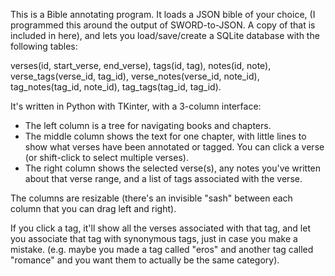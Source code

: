 This is a Bible annotating program. It loads a JSON bible of your choice, (I programmed this around the output of SWORD-to-JSON. A copy of that is included in here), and lets you load/save/create a SQLite database with the following tables:

verses(id, start_verse, end_verse), tags(id, tag), notes(id, note), verse_tags(verse_id, tag_id), verse_notes(verse_id, note_id), tag_notes(tag_id, note_id), tag_tags(tag_id, tag_id).

It's written in Python with TKinter, with a 3-column interface:
- The left column is a tree for navigating books and chapters.
- The middle column shows the text for one chapter, with little lines to show what verses have been annotated or tagged. You can click a verse (or shift-click to select multiple verses).
- The right column shows the selected verse(s), any notes you've written about that verse range, and a list of tags associated with the verse.

The columns are resizable (there's an invisible "sash" between each column that you can drag left and right).

If you click a tag, it'll show all the verses associated with that tag, and let you associate that tag with synonymous tags, just in case you make a mistake.
(e.g. maybe you made a tag called "eros" and another tag called "romance" and you want them to actually be the same category).


